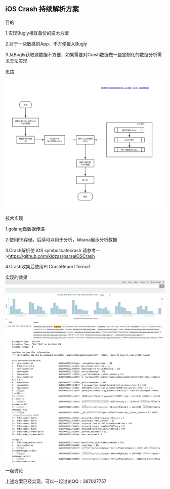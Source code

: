iOS Crash 持续解析方案
--------------------------------------
目的

1.实现Bugly相互备份的技术方案

2.对于一些敏感的App，不方便接入Bugly

3.从Bugly获取源数据不方便，如果需要对Crash数据做一些定制化的数据分析需求无法实现

思路

![Alt text](./未命名文件.png)

技术实现

1.golang做数据传递

2.使用ES存储，后续可以用于分析，kibana展示分析数据

3.Crash解析使 iOS symbolicatecrash 请参考-->https://github.com/kidzss/parseiOSCrash

4.Crash收集后使用PLCrashReport format

实现的效果
![Alt text](./09_03_20__05_12_2019.jpg)
![Alt text](./09_05_59__05_12_2019.jpg)


一起讨论

上述方案已经实现，可以一起讨论QQ：397027757
